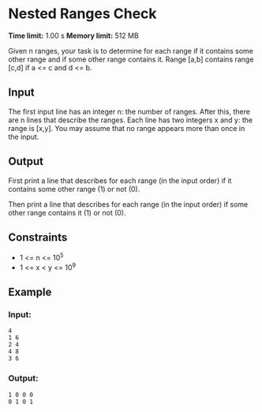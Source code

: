 # Nested Ranges Check
**Time limit:** 1.00 s **Memory limit:** 512 MB  

Given n ranges, your task is to determine for each range if it contains some other range and if some other range contains it.
Range [a,b] contains range [c,d] if a <= c and d <= b.  

## Input  

The first input line has an integer n: the number of ranges.
After this, there are n lines that describe the ranges. Each line has two integers x and y: the range is [x,y].
You may assume that no range appears more than once in the input.  

## Output

First print a line that describes for each range (in the input order) if it contains some other range (1) or not (0).

Then print a line that describes for each range (in the input order) if some other range contains it (1) or not (0).


## Constraints
- 1 <= n <= 10<sup>5</sup>
- 1 <= x < y <= 10<sup>9</sup>
  

## Example
### Input:
```
4
1 6
2 4
4 8
3 6
```
### Output:
```
1 0 0 0
0 1 0 1
```